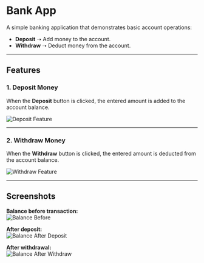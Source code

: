 # Bank App

A simple banking application that demonstrates basic account operations:

- **Deposit** ➝ Add money to the account.  
- **Withdraw** ➝ Deduct money from the account.  

---

## Features

### 1. Deposit Money
When the **Deposit** button is clicked, the entered amount is added to the account balance.

![Deposit Feature](images/deposit.png)

---

### 2. Withdraw Money
When the **Withdraw** button is clicked, the entered amount is deducted from the account balance.

![Withdraw Feature](images/withdraw.png)

---

## Screenshots

**Balance before transaction:**  
![Balance Before](images/balance_before.png)

**After deposit:**  
![Balance After Deposit](images/balance_after.png)

**After withdrawal:**  
![Balance After Withdraw](images/balance_after.png)
